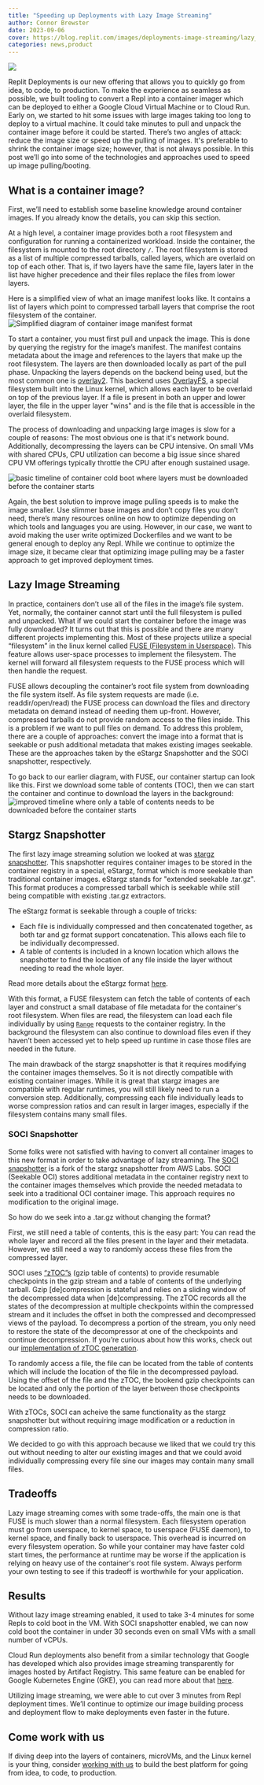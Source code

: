 ```yaml
---
title: "Speeding up Deployments with Lazy Image Streaming"
author: Connor Brewster
date: 2023-09-06
cover: https://blog.replit.com/images/deployments-image-streaming/lazy_header.png
categories: news,product
---
```


![](/images/deployments-image-streaming/lazy_header.png)


Replit Deployments is our new offering that allows you to quickly go from idea, to code, to production. To make the experience as seamless as possible, we built tooling to convert a Repl into a container imager which can be deployed to either a Google Cloud Virtual Machine or to Cloud Run. Early on, we started to hit some issues with large images taking too long to deploy to a virtual machine. It could take minutes to pull and unpack the container image before it could be started. There’s two angles of attack: reduce the image size or speed up the pulling of images. It's preferable to shrink the container image size; however, that is not always possible. In this post we’ll go into some of the technologies and approaches used to speed up image pulling/booting.


## What is a container image?

First, we’ll need to establish some baseline knowledge around container images. If you already know the details, you can skip this section.

At a high level, a container image provides both a root filesystem and configuration for running a containerized workload. Inside the container, the filesystem is mounted to the root directory `/`. The root filesystem is stored as a list of multiple compressed tarballs, called layers, which are overlaid on top of each other. That is, if two layers have the same file, layers later in the list have higher precedence and their files replace the files from lower layers.

Here is a simplified view of what an image manifest looks like. It contains a list of layers which point to compressed tarball layers that comprise the root filesystem of the container.
![Simplified diagram of container image manifest format](../static/images/deployments-image-streaming/manifest.svg)

To start a container, you must first pull and unpack the image. This is done by querying the registry for the image’s manifest. The manifest contains metadata about the image and references to the layers that make up the root filesystem. The layers are then downloaded locally as part of the pull phase. Unpacking the layers depends on the backend being used, but the most common one is [overlay2](https://docs.docker.com/storage/storagedriver/overlayfs-driver/#how-the-overlay2-driver-works). This backend uses [OverlayFS](https://docs.kernel.org/filesystems/overlayfs.html), a special filesystem built into the Linux kernel, which allows each layer to be overlaid on top of the previous layer. If a file is present in both an upper and lower layer, the file in the upper layer "wins" and is the file that is accessible in the overlaid filesystem.

The process of downloading and unpacking large images is slow for a couple of reasons: The most obvious one is that it's network bound. Additionally, decompressing the layers can be CPU intensive. On small VMs with shared CPUs, CPU utilization can become a big issue since shared CPU VM offerings typically throttle the CPU after enough sustained usage.

![basic timeline of container cold boot where layers must be downloaded before the container starts](../static/images/deployments-image-streaming/download-before.svg)

Again, the best solution to improve image pulling speeds is to make the image smaller. Use slimmer base images and don’t copy files you don’t need, there’s many resources online on how to optimize depending on which tools and languages you are using. However, in our case, we want to avoid making the user write optimized Dockerfiles and we want to be general enough to deploy any Repl. While we continue to optimize the image size, it became clear that optimizing image pulling may be a faster approach to get improved deployment times.


## Lazy Image Streaming

In practice, containers don’t use all of the files in the image’s file system. Yet, normally, the container cannot start until the full filesystem is pulled and unpacked. What if we could start the container before the image was fully downloaded? It turns out that this is possible and there are many different projects implementing this. Most of these projects utilize a special “filesystem” in the linux kernel called [FUSE (Filesystem in Userspace)](https://en.wikipedia.org/wiki/Filesystem_in_Userspace#:~:text=Filesystem%20in%20Userspace%20(FUSE)%20is,systems%20without%20editing%20kernel%20code). This feature allows user-space processes to implement the filesystem. The kernel will forward all filesystem requests to the FUSE process which will then handle the request.

FUSE allows decoupling the container’s root file system from downloading the file system itself. As file system requests are made (i.e. readdir/open/read) the FUSE process can download the files and directory metadata on demand instead of needing them up-front. However, compressed tarballs do not provide random access to the files inside. This is a problem if we want to pull files on demand. To address this problem, there are a couple of approaches: convert the image into a format that is seekable or push additional metadata that makes existing images seekable. These are the approaches taken by the eStargz Snapshotter and the SOCI snapshotter, respectively.

To go back to our earlier diagram, with FUSE, our container startup can look like this. First we download some table of contents (TOC), then we can start the container and continue to download the layers in the background:
![improved timeline where only a table of contents needs to be downloaded before the container starts](../static/images/deployments-image-streaming/download-after.svg)

## Stargz Snapshotter

The first lazy image streaming solution we looked at was [stargz snapshotter](https://github.com/containerd/stargz-snapshotter). This snapshotter requires container images to be stored in the container registry in a special, eStargz, format which is more seekable than traditional container images. eStargz stands for "extended seekable .tar.gz". This format produces a compressed tarball which is seekable while still being compatible with existing .tar.gz extractors.

The eStargz format is seekable through a couple of tricks:

* Each file is individually compressed and then concatenated together, as both tar and gz format support concatenation. This allows each file to be individually decompressed.
* A table of contents is included in a known location which allows the snapshotter to find the location of any file inside the layer without needing to read the whole layer.

Read more details about the eStargz format [here](https://github.com/containerd/stargz-snapshotter/blob/main/docs/estargz.md). 

With this format, a FUSE filesystem can fetch the table of contents of each layer and construct a small database of file metadata for the container's root filesystem. When files are read, the filesystem can load each file individually by using <code>[Range](https://developer.mozilla.org/en-US/docs/Web/HTTP/Headers/Range)</code> requests to the container registry. In the background the filesystem can also continue to download files even if they haven’t been accessed yet to help speed up runtime in case those files are needed in the future.

The main drawback of the stargz snapshotter is that it requires modifying the container images themselves. So it is not directly compatible with existing container images. While it is great that stargz images are compatible with regular runtimes, you will still likely need to run a conversion step. Additionally, compressing each file individually leads to worse compression ratios and can result in larger images, especially if the filesystem contains many small files.


### SOCI Snapshotter

Some folks were not satisfied with having to convert all container images to this new format in order to take advantage of lazy streaming. The [SOCI snapshotter](https://github.com/awslabs/soci-snapshotter) is a fork of the stargz snapshotter from AWS Labs. SOCI (Seekable OCI) stores additional metadata in the container registry next to the container images themselves which provide the needed metadata to seek into a traditional OCI container image. This approach requires no modification to the original image.

So how do we seek into a .tar.gz without changing the format?

First, we still need a table of contents, this is the easy part: You can read the whole layer and record all the files present in the layer and their metadata. However, we still need a way to randomly access these files from the compressed layer.

SOCI uses [“zTOC”s](https://github.com/awslabs/soci-snapshotter/blob/main/docs/glossary.md) (gzip table of contents) to provide resumable checkpoints in the gzip stream and a table of contents of the underlying tarball. Gzip [de]compression is stateful and relies on a sliding window of the decompressed data when [de]compressing. The zTOC records all the states of the decompression at multiple checkpoints within the compressed stream and it includes the offset in both the compressed and decompressed views of the payload. To decompress a portion of the stream, you only need to restore the state of the decompressor at one of the checkpoints and continue decompression. If you’re curious about how this works, check out our [implementation of zTOC generation](http://github.com/replit/ztoc-rs/).

To randomly access a file, the file can be located from the table of contents which will include the location of the file in the decompressed payload. Using the offset of the file and the zTOC, the bookend gzip checkpoints can be located and only the portion of the layer between those checkpoints needs to be downloaded.

With zTOCs, SOCI can acheive the same functionality as the stargz snapshotter but without requiring image modification or a reduction in compression ratio.

We decided to go with this approach because we liked that we could try this out without needing to alter our existing images and that we could avoid individually compressing every file sine our images may contain many small files.

## Tradeoffs

Lazy image streaming comes with some trade-offs, the main one is that FUSE is much slower than a normal filesystem. Each filesystem operation must go from userspace, to kernel space, to userspace (FUSE daemon), to kernel space, and finally back to userspace. This overhead is incurred on every filesystem operation. So while your container may have faster cold start times, the performance at runtime may be worse if the application is relying on heavy use of the container's root file system. Always perform your own testing to see if this tradeoff is worthwhile for your application.

## Results

Without lazy image streaming enabled, it used to take 3-4 minutes for some Repls to cold boot in the VM. With SOCI snapshotter enabled, we can now cold boot the container in under 30 seconds even on small VMs with a small number of vCPUs.

Cloud Run deployments also benefit from a similar technology that Google has developed which also provides image streaming transparently for images hosted by Artifact Registry. This same feature can be enabled for Google Kubernetes Engine (GKE), you can read more about that [here](https://cloud.google.com/kubernetes-engine/docs/how-to/image-streaming).

Utilizing image streaming, we were able to cut over 3 minutes from Repl deployment times. We’ll continue to optimize our image building process and deployment flow to make deployments even faster in the future.

## Come work with us

If diving deep into the layers of containers, microVMs, and the Linux kernel is your thing, consider [working with us](https://replit.com/site/careers) to build the best platform for going from idea, to code, to production.
